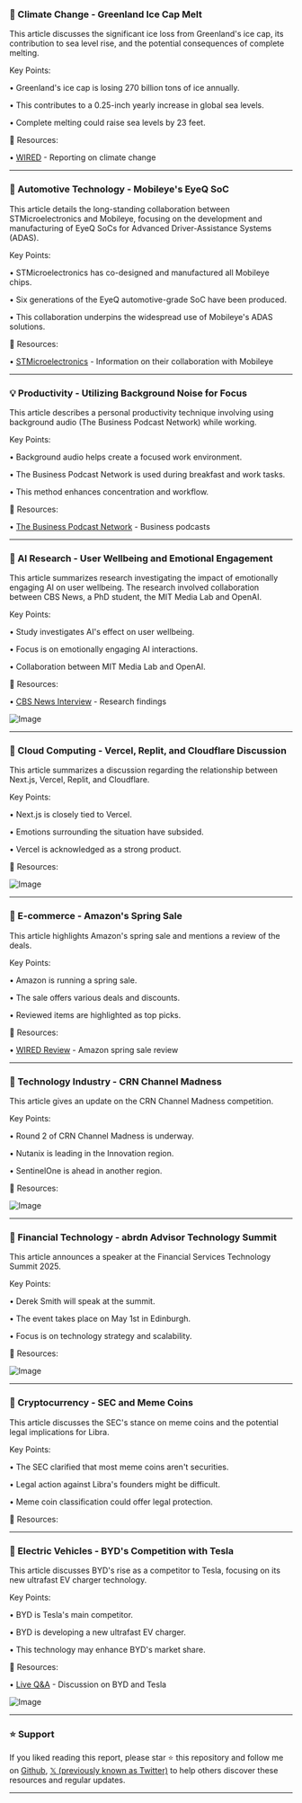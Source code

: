 ### 🤖 Climate Change - Greenland Ice Cap Melt

This article discusses the significant ice loss from Greenland's ice cap, its contribution to sea level rise, and the potential consequences of complete melting.

Key Points:

• Greenland's ice cap is losing 270 billion tons of ice annually.

• This contributes to a 0.25-inch yearly increase in global sea levels.

• Complete melting could raise sea levels by 23 feet.


🔗 Resources:

• [WIRED](https://x.com/WIRED) - Reporting on climate change


---

### 🤖 Automotive Technology - Mobileye's EyeQ SoC

This article details the long-standing collaboration between STMicroelectronics and Mobileye, focusing on the development and manufacturing of EyeQ SoCs for Advanced Driver-Assistance Systems (ADAS).

Key Points:

•  STMicroelectronics has co-designed and manufactured all Mobileye chips.

• Six generations of the EyeQ automotive-grade SoC have been produced.

• This collaboration underpins the widespread use of Mobileye's ADAS solutions.


🔗 Resources:

• [STMicroelectronics](https://x.com/ST_World) - Information on their collaboration with Mobileye


---

### 💡 Productivity - Utilizing Background Noise for Focus

This article describes a personal productivity technique involving using background audio (The Business Podcast Network) while working.

Key Points:

• Background audio helps create a focused work environment.

• The Business Podcast Network is used during breakfast and work tasks.

• This method enhances concentration and workflow.


🔗 Resources:

• [The Business Podcast Network](https://x.com/tbpn) -  Business podcasts


---

### 🤖 AI Research - User Wellbeing and Emotional Engagement

This article summarizes research investigating the impact of emotionally engaging AI on user wellbeing.  The research involved collaboration between CBS News, a PhD student, the MIT Media Lab and OpenAI.

Key Points:

• Study investigates AI's effect on user wellbeing.

• Focus is on emotionally engaging AI interactions.

• Collaboration between  MIT Media Lab and OpenAI.


🔗 Resources:

• [CBS News Interview](https://youtu.be/EaDD75YUguM?si=tWv2MU96_N_2EQaO) -  Research findings

![Image](https://pbs.twimg.com/media/Gm58bVGbYAAa6Gr?format=jpg&name=small)


---

### 🤖 Cloud Computing - Vercel, Replit, and Cloudflare Discussion

This article summarizes a discussion regarding the relationship between Next.js, Vercel, Replit, and Cloudflare.

Key Points:

• Next.js is closely tied to Vercel.

• Emotions surrounding the situation have subsided.

• Vercel is acknowledged as a strong product.


🔗 Resources:

![Image](https://pbs.twimg.com/ext_tw_video_thumb/1904596072644919297/pu/img/9XRKKZXT9kBnafRi.jpg)


---

### 🚀  E-commerce - Amazon's Spring Sale

This article highlights Amazon's spring sale and mentions a review of the deals.

Key Points:

• Amazon is running a spring sale.

• The sale offers various deals and discounts.

• Reviewed items are highlighted as top picks.


🔗 Resources:

• [WIRED Review](https://t.co/4ITiymugPL) - Amazon spring sale review



---

### 🚀  Technology Industry - CRN Channel Madness

This article gives an update on the CRN Channel Madness competition.

Key Points:

• Round 2 of CRN Channel Madness is underway.

• Nutanix is leading in the Innovation region.

• SentinelOne is ahead in another region.


🔗 Resources:

![Image](https://pbs.twimg.com/media/Gm5BhsgXoAAoRWM?format=jpg&name=small)



---

### 🤖  Financial Technology -  abrdn Advisor Technology Summit

This article announces a speaker at the Financial Services Technology Summit 2025.

Key Points:

• Derek Smith will speak at the summit.

• The event takes place on May 1st in Edinburgh.

• Focus is on technology strategy and scalability.


🔗 Resources:

![Image](https://pbs.twimg.com/media/Gm5BDiVWsAATRFC?format=jpg&name=small)


---

### 🤖 Cryptocurrency - SEC and Meme Coins

This article discusses the SEC's stance on meme coins and the potential legal implications for Libra.

Key Points:

• The SEC clarified that most meme coins aren't securities.

• Legal action against Libra's founders might be difficult.

• Meme coin classification could offer legal protection.


🔗 Resources:


---

### 🤖  Electric Vehicles - BYD's Competition with Tesla

This article discusses BYD's rise as a competitor to Tesla, focusing on its new ultrafast EV charger technology.

Key Points:

• BYD is Tesla's main competitor.

• BYD is developing a new ultrafast EV charger.

• This technology may enhance BYD's market share.


🔗 Resources:

• [Live Q&A](https://trib.al/Z96d8CQ) - Discussion on BYD and Tesla

![Image](https://pbs.twimg.com/media/Gm2fjoOasAAnDna?format=jpg&name=small)


---

### ⭐️ Support

If you liked reading this report, please star ⭐️ this repository and follow me on [Github](https://github.com/Drix10), [𝕏 (previously known as Twitter)](https://x.com/DRIX_10_) to help others discover these resources and regular updates.

---